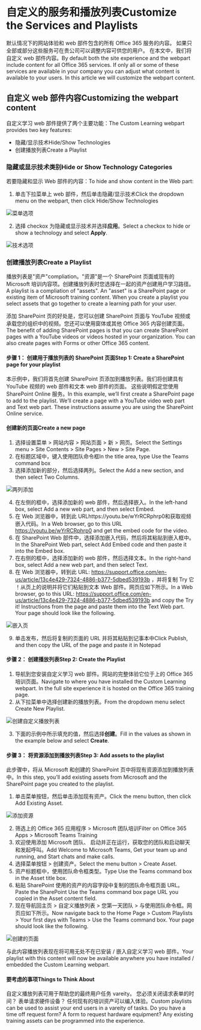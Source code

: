 # <a name="customize-the-services-and-playlists"></a><span data-ttu-id="c8d4d-101">自定义的服务和播放列表</span><span class="sxs-lookup"><span data-stu-id="c8d4d-101">Customize the Services and Playlists</span></span>

<span data-ttu-id="c8d4d-p101">默认情况下的网站体验和 web 部件包含的所有 Office 365 服务的内容。 如果只全部或部分这些服务可在贵公司可以调整内容可供您的用户。 在本文中，我们将自定义 web 部件内容。</span><span class="sxs-lookup"><span data-stu-id="c8d4d-p101">By default both the site experience and the webpart include content for all Office 365 services.  If only all or some of these services are available in your company you can adjust what content is available to your users.  In this article we will customize the webpart content.</span></span>  

## <a name="customizing-the-webpart-content"></a><span data-ttu-id="c8d4d-105">自定义 web 部件内容</span><span class="sxs-lookup"><span data-stu-id="c8d4d-105">Customizing the webpart content</span></span>

<span data-ttu-id="c8d4d-106">自定义学习 web 部件提供了两个主要功能：</span><span class="sxs-lookup"><span data-stu-id="c8d4d-106">The Custom Learning webpart provides two key features:</span></span>
- <span data-ttu-id="c8d4d-107">隐藏/显示技术</span><span class="sxs-lookup"><span data-stu-id="c8d4d-107">Hide/Show Technologies</span></span>
- <span data-ttu-id="c8d4d-108">创建播放列表</span><span class="sxs-lookup"><span data-stu-id="c8d4d-108">Create a Playlist</span></span>

### <a name="hide-or-show-technology-categories"></a><span data-ttu-id="c8d4d-109">隐藏或显示技术类别</span><span class="sxs-lookup"><span data-stu-id="c8d4d-109">Hide or Show Technology Categories</span></span>

<span data-ttu-id="c8d4d-110">若要隐藏和显示 Web 部件的内容：</span><span class="sxs-lookup"><span data-stu-id="c8d4d-110">To hide and show content in the Web part:</span></span> 
1.  <span data-ttu-id="c8d4d-111">单击下拉菜单上 web 部件，然后单击隐藏/显示技术</span><span class="sxs-lookup"><span data-stu-id="c8d4d-111">Click the dropdown menu on the webpart, then click Hide/Show Technologies</span></span>

![菜单选项](media/clohideshow.png)

2. <span data-ttu-id="c8d4d-113">选择 checkox 为隐藏或显示技术并选择**应用**。</span><span class="sxs-lookup"><span data-stu-id="c8d4d-113">Select a checkox to hide or show a technology and select **Apply**.</span></span>

![技术选项](media/clohideshow1.png)

### <a name="create-a-playlist"></a><span data-ttu-id="c8d4d-115">创建播放列表</span><span class="sxs-lookup"><span data-stu-id="c8d4d-115">Create a Playlist</span></span>

<span data-ttu-id="c8d4d-p102">播放列表是"资产"compliation。"资源"是一个 SharePoint 页面或现有的 Microsoft 培训内容项。创建播放列表时您选择在一起的资产创建用户学习路径。</span><span class="sxs-lookup"><span data-stu-id="c8d4d-p102">A playlist is a compliation of "assets". An "asset" is a SharePoint page or existing item of Microsoft training content. When you create a playlist you select assets that go together to create a learning path for your user.</span></span>  

<span data-ttu-id="c8d4d-p103">添加 SharePoint 页的好处是，您可以创建 SharePoint 页面与 YouTube 视频或承载您的组织中的视频。您还可以使用窗体或其他 Office 365 内容创建页面。</span><span class="sxs-lookup"><span data-stu-id="c8d4d-p103">The benefit of adding SharePoint pages is that you can create SharePoint pages with a YouTube videos or videos hosted in your organization. You can also create pages with Forms or other Office 365 content.</span></span>  

#### <a name="step-1-create-a-sharepoint-page-for-your-playlist"></a><span data-ttu-id="c8d4d-121">步骤 1： 创建用于播放列表的 SharePoint 页面</span><span class="sxs-lookup"><span data-stu-id="c8d4d-121">Step 1: Create a SharePoint page for your playlist</span></span>
<span data-ttu-id="c8d4d-p104">本示例中，我们将首先创建 SharePoint 页添加到播放列表。我们将创建具有 YouTube 视频的 web 部件和文本 web 部件的页面。 这些说明假定您使用 SharePoint Online 服务。</span><span class="sxs-lookup"><span data-stu-id="c8d4d-p104">In this example, we’ll first create a SharePoint page to add to the playlist. We’ll create a page with a YouTube video web part and Text web part.  These instructions assume you are using the SharePoint Online service.</span></span> 

#### <a name="create-a-new-page"></a><span data-ttu-id="c8d4d-125">创建新的页面</span><span class="sxs-lookup"><span data-stu-id="c8d4d-125">Create a new page</span></span>
1.  <span data-ttu-id="c8d4d-126">选择设置菜单 > 网站内容 > 网站页面 > 新 > 网页。</span><span class="sxs-lookup"><span data-stu-id="c8d4d-126">Select the Settings menu > Site Contents > Site Pages > New > Site Page.</span></span>
2.  <span data-ttu-id="c8d4d-127">在标题区域中，键入使用团队命令框</span><span class="sxs-lookup"><span data-stu-id="c8d4d-127">In the title area, type Use the Teams command box</span></span>
3.  <span data-ttu-id="c8d4d-128">选择添加新的部分，然后选择两列。</span><span class="sxs-lookup"><span data-stu-id="c8d4d-128">Select the Add a new section, and then select Two Columns.</span></span>

![两列添加](media/clo365addtwocolumn.png)

4.  <span data-ttu-id="c8d4d-130">在左侧的框中，选择添加新的 web 部件，然后选择嵌入。</span><span class="sxs-lookup"><span data-stu-id="c8d4d-130">In the left-hand box, select Add a new web part, and then select Embed.</span></span> 
5.  <span data-ttu-id="c8d4d-131">在 Web 浏览器中，转到此 URLhttps://youtu.be/wYrRCRphrp0和获取视频嵌入代码。</span><span class="sxs-lookup"><span data-stu-id="c8d4d-131">In a Web browser, go to this URL https://youtu.be/wYrRCRphrp0 and get the embed code for the video.</span></span> 
6.  <span data-ttu-id="c8d4d-132">在 SharePoint Web 部件中，选择添加嵌入代码，然后将其粘贴到嵌入框中。</span><span class="sxs-lookup"><span data-stu-id="c8d4d-132">In the SharePoint Web part, select Add Embed code and then paste it into the Embed box.</span></span> 
7.  <span data-ttu-id="c8d4d-133">在右侧的框中，选择添加新的 web 部件，然后选择文本。</span><span class="sxs-lookup"><span data-stu-id="c8d4d-133">In the right-hand box, select Add a new web part, and then select Text.</span></span> 
8.  <span data-ttu-id="c8d4d-p105">在 Web 浏览器中，转到此 URL: https://support.office.com/en-us/article/13c4e429-7324-4886-b377-5dbed539193b ，并将复制 Try 它 ！从页上的说明并将它们粘贴到文本 Web 部件。网页应如下所示。</span><span class="sxs-lookup"><span data-stu-id="c8d4d-p105">In a Web browser, go to this URL: https://support.office.com/en-us/article/13c4e429-7324-4886-b377-5dbed539193b and copy the Try it! Instructions from the page and paste them into the Text Web part. Your page should look like the following.</span></span> 

![嵌入页](media/clo365teamscommandbox.png)

9.  <span data-ttu-id="c8d4d-138">单击发布，然后将复制的页面的 URL 并将其粘贴到记事本中</span><span class="sxs-lookup"><span data-stu-id="c8d4d-138">Click Publish, and then copy the URL of the page and paste it in Notepad</span></span>

#### <a name="step-2-create-the-playlist"></a><span data-ttu-id="c8d4d-139">步骤 2： 创建播放列表</span><span class="sxs-lookup"><span data-stu-id="c8d4d-139">Step 2: Create the Playlist</span></span>
1.  <span data-ttu-id="c8d4d-p106">导航到您安装自定义学习 web 部件。网站的完整体验它位于上的 Office 365 培训页面。</span><span class="sxs-lookup"><span data-stu-id="c8d4d-p106">Navigate to where you have installed the Custom Learning webpart. In the full site experience it is hosted on the Office 365 training page.</span></span> 
2.  <span data-ttu-id="c8d4d-142">从下拉菜单中选择创建新的播放列表。</span><span class="sxs-lookup"><span data-stu-id="c8d4d-142">From the dropdown menu select Create New Playlist.</span></span> 

![创建自定义播放列表](media/clo365createplaylist.png)

3.  <span data-ttu-id="c8d4d-144">下面的示例中所示填充的值，然后选择**创建**。</span><span class="sxs-lookup"><span data-stu-id="c8d4d-144">Fill in the values as shown in the example below and select **Create**.</span></span> 

#### <a name="step-3-add-assets-to-the-playlist"></a><span data-ttu-id="c8d4d-145">步骤 3： 将资源添加到播放列表</span><span class="sxs-lookup"><span data-stu-id="c8d4d-145">Step 3: Add assets to the playlist</span></span>
<span data-ttu-id="c8d4d-146">此步骤中，将从 Microsoft 和创建的 SharePoint 页中将现有资源添加到播放列表中。</span><span class="sxs-lookup"><span data-stu-id="c8d4d-146">In this step, you’ll add existing assets from Microsoft and the SharePoint page you created to the playlist.</span></span> 

1.  <span data-ttu-id="c8d4d-147">单击菜单按钮，然后单击添加现有资产。</span><span class="sxs-lookup"><span data-stu-id="c8d4d-147">Click the menu button, then click Add Existing Asset.</span></span>

![添加资源](media/clo365addasset.png)

2.  <span data-ttu-id="c8d4d-149">筛选上的 Office 365 应用程序 > Microsoft 团队培训</span><span class="sxs-lookup"><span data-stu-id="c8d4d-149">Filter on Office 365 Apps > Microsoft Teams Training</span></span>
3.  <span data-ttu-id="c8d4d-150">欢迎使用添加 Microsoft 团队、 启动并正在运行，获取您的团队和启动聊天和发起呼叫。</span><span class="sxs-lookup"><span data-stu-id="c8d4d-150">Add Welcome to Microsoft Teams, Get your team up and running, and Start chats and make calls.</span></span>
4.  <span data-ttu-id="c8d4d-151">选择菜单按钮 > 创建资产。</span><span class="sxs-lookup"><span data-stu-id="c8d4d-151">Select the menu button > Create Asset.</span></span>
5.  <span data-ttu-id="c8d4d-152">资产标题框中，使用团队命令框类型。</span><span class="sxs-lookup"><span data-stu-id="c8d4d-152">Type Use the Teams command box in the Asset title box.</span></span> 
6.  <span data-ttu-id="c8d4d-153">粘贴 SharePoint 使用的资产的内容字段中复制的团队命令框页面 URL。</span><span class="sxs-lookup"><span data-stu-id="c8d4d-153">Paste the SharePoint Use the Teams command box page URL you copied in the Asset content field.</span></span> 
7.  <span data-ttu-id="c8d4d-p107">现在导航回主页 > 自定义播放列表 > 您第一天团队 > 与使用团队命令框。网页应如下所示。</span><span class="sxs-lookup"><span data-stu-id="c8d4d-p107">Now navigate back to the Home Page > Custom Playlists > Your first days with Teams > Use the Teams command box. Your page should look like the following.</span></span> 

![创建的页面](media/clo365createplaylist2.png)

<span data-ttu-id="c8d4d-157">与此内容播放列表现在将可用无处不在已安装 / 嵌入自定义学习 web 部件。</span><span class="sxs-lookup"><span data-stu-id="c8d4d-157">Your playlist with this content will now be available anywhere you have installed / embedded the Custom Learning webpart.</span></span> 

#### <a name="things-to-think-about"></a><span data-ttu-id="c8d4d-158">要考虑的事项</span><span class="sxs-lookup"><span data-stu-id="c8d4d-158">Things to Think About</span></span>

<span data-ttu-id="c8d4d-p108">自定义播放列表可用于帮助您的最终用户任务 vareity。 您必须关闭请求表单的时间？ 表单请求硬件设备？ 任何现有的培训资产可以编入体验。</span><span class="sxs-lookup"><span data-stu-id="c8d4d-p108">Custom playlists can be used to assist your end users in a vareity of tasks.  Do you have a time off request form?  A form to request hardware equipment?  Any existing training assets can be programmed into the experience.</span></span>  
